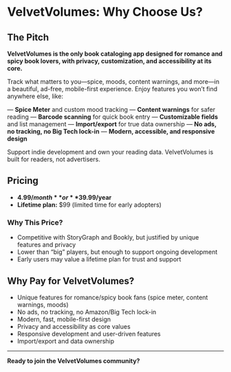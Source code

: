 # VelvetVolumes: Why Choose Us?

## The Pitch

**VelvetVolumes is the only book cataloging app designed for romance and spicy book lovers, with privacy, customization, and accessibility at its core.**

Track what matters to you—spice, moods, content warnings, and more—in a beautiful, ad-free, mobile-first experience. Enjoy features you won’t find anywhere else, like:

— **Spice Meter** and custom mood tracking
— **Content warnings** for safer reading
— **Barcode scanning** for quick book entry
— **Customizable fields** and list management
— **Import/export** for true data ownership
— **No ads, no tracking, no Big Tech lock-in**
— **Modern, accessible, and responsive design**

Support indie development and own your reading data. VelvetVolumes is built for readers, not advertisers.

## Pricing

- **$4.99/month** or **$39.99/year**
- **Lifetime plan:** $99 (limited time for early adopters)

### Why This Price?

- Competitive with StoryGraph and Bookly, but justified by unique features and privacy
- Lower than “big” players, but enough to support ongoing development
- Early users may value a lifetime plan for trust and support

## Why Pay for VelvetVolumes?

- Unique features for romance/spicy book fans (spice meter, content warnings, moods)
- No ads, no tracking, no Amazon/Big Tech lock-in
- Modern, fast, mobile-first design
- Privacy and accessibility as core values
- Responsive development and user-driven features
- Import/export and data ownership

---

**Ready to join the VelvetVolumes community?**
